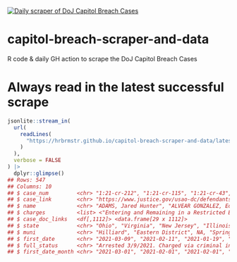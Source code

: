 [![Daily scraper of DoJ Capitol Breach Cases](https://github.com/hrbrmstr/capitol-breach-scraper-and-data/actions/workflows/scraper.yml/badge.svg)](https://github.com/hrbrmstr/capitol-breach-scraper-and-data/actions/workflows/scraper.yml)

# capitol-breach-scraper-and-data 

R code & daily GH action to scrape the DoJ Capitol Breach Cases

# Always read in the latest successful scrape

```r
jsonlite::stream_in(
  url(
    readLines(
      "https://hrbrmstr.github.io/capitol-breach-scraper-and-data/latest.txt"
    )
  ),
  verbose = FALSE
) |>
  dplyr::glimpse()
## Rows: 547
## Columns: 10
## $ case_num         <chr> "1:21-cr-212", "1:21-cr-115", "1:21-cr-43", "21-mj-353", "1:2…
## $ case_link        <chr> "https://www.justice.gov/usao-dc/defendants/adams-jared-hunte…
## $ name             <chr> "ADAMS, Jared Hunter", "ALVEAR GONZALEZ, Eduardo Nicolas (aka…
## $ charges          <list> <"Entering and Remaining in a Restricted Building", "Disorde…
## $ case_doc_links   <df[,1112]> <data.frame[29 x 1112]>
## $ state            <chr> "Ohio", "Virginia", "New Jersey", "Illinois", "Texas", …
## $ muni             <chr> "Hilliard", "Eastern District", NA, "Springfield", "Eastern D…
## $ first_date       <chr> "2021-03-09", "2021-02-11", "2021-01-19", "2021-04-13", "2021…
## $ full_status      <chr> "Arrested 3/9/2021. Charged via criminal information on 3/11/…
## $ first_date_month <chr> "2021-03-01", "2021-02-01", "2021-02-01", "2021-04-01", "2021…
```
